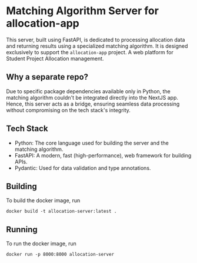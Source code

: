 # Matching Algorithm Server for allocation-app

This server, built using FastAPI, is dedicated to processing allocation data and returning results using a specialized matching algorithm. It is designed exclusively to support the `allocation-app` project. A web platform for Student Project Allocation management.

## Why a separate repo?
Due to specific package dependencies available only in Python, the matching algorithm couldn't be integrated directly into the NextJS app. Hence, this server acts as a bridge, ensuring seamless data processing without compromising on the tech stack's integrity.

## Tech Stack
- Python: The core language used for building the server and the matching algorithm.
- FastAPI: A modern, fast (high-performance), web framework for building APIs.
- Pydantic: Used for data validation and type annotations.


## Building

To build the docker image, run

    docker build -t allocation-server:latest .

## Running

To run the docker image, run

    docker run -p 8000:8000 allocation-server


